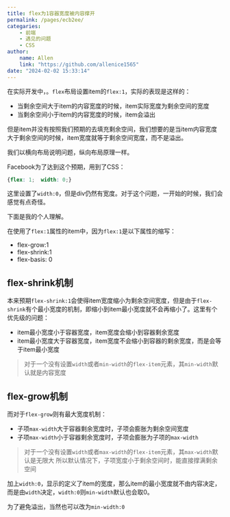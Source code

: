 ```yaml
---
title: flex为1容器宽度被内容撑开
permalink: /pages/ecb2ee/
categaries:
    - 前端
    - 遇见的问题
    - CSS
author:
    name: Allen
    link: "https://github.com/allenice1565"
date: "2024-02-02 15:33:14"
---
```


在实际开发中，。`flex`布局设置item的`flex:1`，实际的表现是这样的：

-   当剩余空间大于item的内容宽度的时候，item实际宽度为剩余空间的宽度
-   当剩余空间小于item的内容宽度的时候，item会溢出

但是item并没有按照我们预期的去填充剩余空间，我们想要的是当item内容宽度大于剩余空间的时候，item宽度就等于剩余空间宽度，而不是溢出。

我们以横向布局说明问题，纵向布局原理一样。

Facebook为了达到这个预期，用到了CSS：

```CSS
{flex: 1;  width: 0;}
```

这里设置了`width:0`，但是div仍然有宽度。对于这个问题，一开始的时候，我们会感觉有点奇怪。

下面是我的个人理解。

在使用了`flex:1`属性的item中，因为`flex:1`是以下属性的缩写：

-   flex-grow:1
-   flex-shrink:1
-   flex-basis: 0

## flex-shrink机制

本来预期`flex-shrink:1`会使得item宽度缩小为剩余空间宽度，但是由于`flex-shrink`有个最小宽度的机制，即缩小到item最小宽度就不会再缩小了。这里有个优先级的问题：

-   item最小宽度小于容器宽度，item宽度会缩小到容器剩余宽度
-   item最小宽度大于容器宽度，item宽度不会缩小到容器的剩余宽度，而是会等于item最小宽度

> 对于一个没有设置`width`或者`min-width`的`flex-item`元素，其`min-width`默认就是内容宽度

## flex-grow机制

而对于`flex-grow`则有最大宽度机制：

-   子项`max-width`大于容器剩余宽度时，子项会膨胀为剩余空间宽度
-   子项`max-width`小于容器剩余宽度时，子项会膨胀为子项的`max-width`

> 对于一个没有设置`width`或者`max-width`的`flex-item`元素，其`max-width`默认是无限大
> 所以默认情况下，子项宽度小于剩余空间时，能直接撑满剩余空间

加上`width:0`，显示的定义了item的宽度，那么item的最小宽度就不由内容决定，而是由`width`决定，`width:0`则`min-width`默认也会取0。

为了避免溢出，当然也可以改为`min-width:0`
